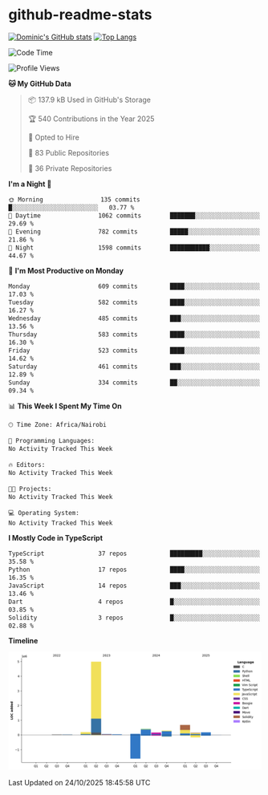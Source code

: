 # github-readme-stats
[![Dominic's GitHub stats](https://github-readme-stats.vercel.app/api?username=Domengo&show_icons=true)](https://github.com/anuraghazra/github-readme-stats)
[![Top Langs](https://github-readme-stats.vercel.app/api/top-langs/?username=Domengo&show_icons=true)](https://github.com/Domengo/github-readme-stats)

<!--START_SECTION:waka-->
![Code Time](http://img.shields.io/badge/Code%20Time-1%2C168%20hrs%2037%20mins-blue)

![Profile Views](http://img.shields.io/badge/Profile%20Views-0-blue)

**🐱 My GitHub Data** 

> 📦 137.9 kB Used in GitHub's Storage 
 > 
> 🏆 540 Contributions in the Year 2025
 > 
> 💼 Opted to Hire
 > 
> 📜 83 Public Repositories 
 > 
> 🔑 36 Private Repositories 
 > 
**I'm a Night 🦉** 

```text
🌞 Morning                135 commits         █░░░░░░░░░░░░░░░░░░░░░░░░   03.77 % 
🌆 Daytime                1062 commits        ███████░░░░░░░░░░░░░░░░░░   29.69 % 
🌃 Evening                782 commits         █████░░░░░░░░░░░░░░░░░░░░   21.86 % 
🌙 Night                  1598 commits        ███████████░░░░░░░░░░░░░░   44.67 % 
```
📅 **I'm Most Productive on Monday** 

```text
Monday                   609 commits         ████░░░░░░░░░░░░░░░░░░░░░   17.03 % 
Tuesday                  582 commits         ████░░░░░░░░░░░░░░░░░░░░░   16.27 % 
Wednesday                485 commits         ███░░░░░░░░░░░░░░░░░░░░░░   13.56 % 
Thursday                 583 commits         ████░░░░░░░░░░░░░░░░░░░░░   16.30 % 
Friday                   523 commits         ████░░░░░░░░░░░░░░░░░░░░░   14.62 % 
Saturday                 461 commits         ███░░░░░░░░░░░░░░░░░░░░░░   12.89 % 
Sunday                   334 commits         ██░░░░░░░░░░░░░░░░░░░░░░░   09.34 % 
```


📊 **This Week I Spent My Time On** 

```text
🕑︎ Time Zone: Africa/Nairobi

💬 Programming Languages: 
No Activity Tracked This Week

🔥 Editors: 
No Activity Tracked This Week

🐱‍💻 Projects: 
No Activity Tracked This Week

💻 Operating System: 
No Activity Tracked This Week
```

**I Mostly Code in TypeScript** 

```text
TypeScript               37 repos            █████████░░░░░░░░░░░░░░░░   35.58 % 
Python                   17 repos            ████░░░░░░░░░░░░░░░░░░░░░   16.35 % 
JavaScript               14 repos            ███░░░░░░░░░░░░░░░░░░░░░░   13.46 % 
Dart                     4 repos             █░░░░░░░░░░░░░░░░░░░░░░░░   03.85 % 
Solidity                 3 repos             █░░░░░░░░░░░░░░░░░░░░░░░░   02.88 % 
```



**Timeline**

![Lines of Code chart](https://raw.githubusercontent.com/Domengo/Domengo/main/assets/bar_graph.png)


 Last Updated on 24/10/2025 18:45:58 UTC
<!--END_SECTION:waka-->


